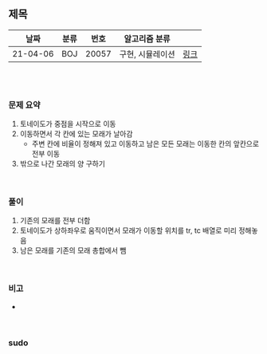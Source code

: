 ## 제목

| 날짜   | 분류 | 번호 | 알고리즘 분류 |                                          |
| ------ | ---- | ---- | ------------- | ---------------------------------------- |
| 21-04-06 |  BOJ   |  20057    |    구현, 시뮬레이션    | [링크](https://www.acmicpc.net/problem/20057) |


<br/><br/>

### 문제 요약 

1. 토네이도가 중점을 시작으로 이동
2. 이동하면서 각 칸에 있는 모래가 날아감
   - 주변 칸에 비율이 정해져 있고 이동하고 남은 모든 모래는 이동한 칸의 앞칸으로 전부 이동
3. 밖으로 나간 모래의 양 구하기


<br/>

### 풀이

1. 기존의 모래를 전부 더함
2. 토네이도가 상하좌우로 움직이면서 모래가 이동할 위치를 tr, tc 배열로 미리 정해놓음
3. 남은 모래를 기존의 모래 총합에서 뺌


<br/>

### 비고

- 


<br/>

### sudo

```java

```